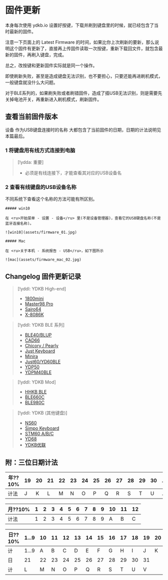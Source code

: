 # 固件更新

本身每次使用 ydkb.io 设置好按键，下载并刷到键盘里的时候，就已经包含了当时最新的固件。

注意一下页面上的 Latest Firmware 的时间，如果比你上次刷新的要新，那么说明这个固件有更新了，直接再上传固件读取一次按键，重新下载回文件，就包含最新的固件，再刷入键盘，完成。

总之，改按键和更新固件实际就是同一个操作。

即使刷新失败，甚至是造成键盘无法识别，也不要担心，只要还能再进刷机模式，一般键盘就没什么大问题。

对于BLE系列的，如果刷失败或者刷错固件，造成了插USB无法识别，则是需要先关掉电池开关，再重新进入刷机模式，刷新固件。


## 查看当前固件版本

设备 <ru>作为USB键盘连接时的名称</ru> 大都包含了当前固件的日期，日期的计法说明见本篇最后。

### 1 将键盘用有线方式连接到电脑

> [!ydda: 重要]
> - 必须是有线连接下，才能查看其对应的USB设备名


### 2 查看有线键盘的USB设备名称
不同系统下查看这个名称的方法可能有所区别。

```ad-yddcol0
##### win10

在 <ru>开始菜单 - 设置 - 设备</ru> 里(不是设备管理器)，查看它的USB键盘名称(不是蓝牙连接名称)。

![win10](assets/firmware_01.jpg)
```

```ad-yddcol1
##### Mac

在 <ru>关于本机 - 系统报告 - USB</ru>，如下图所示

![mac](assets/firmware_mac_02.jpg)
```


## Changelog 固件更新记录

> [!yddl: YDKB High-end]
> - [1800mini](/changelog/1800mini)
> - [Master98 Pro](/changelog/master98)
> - [Sairo64](/changelog/sairo64)
> - [X-8086K](/changelog/x-8086k)

> [!yddl: YDKB BLE 系列]
> - [BLE40/BLUP](/changelog/ble40_blup)
> - [CAD66](/changelog/cad66)
> - [Chicory / Pearly](/changelog/chicory)
> - [Just Keyboard](/changelog/just)
> - [Minira](/changelog/minira)
> - [Just60/YD60BLE](/changelog/yd60ble) 
> - [YDP50](/changelog/ydp50)
> - [YDPM40BLE](/changelog/ydpm40ble)

> [!yddl: YDKB Mod]
> - [HHKB BLE](/changelog/hhkb_ble)
> - [BLE660C](/changelog/ble660c_980c)
> - [BLE980C](/changelog/ble660c_980c)

> [!yddl: YDKB (其他键盘)]
> - [NS60](/changelog/ns60) 
> - [Simpo Keyboard](/changelog/simpo_stm60)
> - [STM60 A/B/C](/changelog/simpo_stm60)
> - [YD68](/changelog/yd68)
> - [YDKB优联](/changelog/ydkb_u2u)


## 附：三位日期计法
| 年??10% | 19 | 20 | 21 | 22 | 23 | 24 | 25 | 26 | 27 | 28 | 29 | 30 | ... |
| --- |-|-|-|-|-|-|-|-|-|-|-|-|-|
| 计法 | J | K | L | M | N | O | P | Q | R | S | T | U | ... |

| 月??10% | 1 | 2 | 3 | 4 | 5 | 6 | 7 | 8 | 9 | 10 | 11 | 12 |
| --- |-|-|-|-|-|-|-|-|-|-|-|-|
| 计法 | 1 | 2 | 3 | 4 | 5 | 6 | 7 | 8 | 9 | A | B | C |

| 日??10% | 1...9 | 10 | 11 | 12 | 13 | 14 | 15 | 16 | 17 | 18 | 19 | 20 |
| ---- |-|-|-|-|-|-|-|-|-|-|-|-|
| 计 | 1...9 | A  | B  | C  | D  | E  |  F | G  | H  | I  | J  | K |
| 日 |  21 | 22 | 23 | 24 | 25 | 26 | 27 | 28 | 29 | 30 | 31 ||
| 计 |  L | M | N | O | P | Q | R | S | T | U | V ||